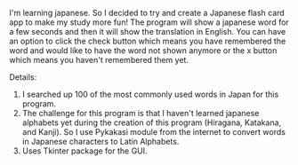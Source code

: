 I'm learning japanese. So I decided to try and create a Japanese flash card app to make my study more fun!
The program will show a japanese word for a few seconds and then it will show the translation in English. You can have an option to click the check button which means you have remembered the word and would like to have the word not shown anymore or the x button which means you haven't remembered them yet.

Details:
1. I searched up 100 of the most commonly used words in Japan for this program.
2. The challenge for this program is that I haven't learned japanese alphabets yet during the creation of this program (Hiragana, Katakana, and Kanji). So I use Pykakasi module from the internet to convert words in Japanese characters to Latin Alphabets.
3. Uses Tkinter package for the GUI.

